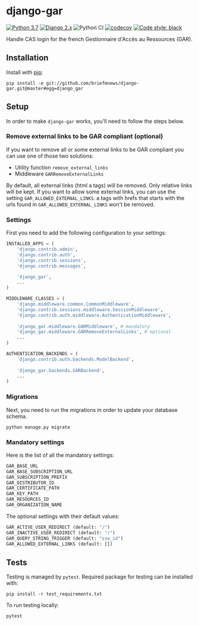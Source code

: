 # django-gar
[![Python 3.7](https://img.shields.io/badge/python-3.7|3.8-blue.svg)](https://www.python.org/downloads/release/python-270/) 
[![Django 2.x](https://img.shields.io/badge/django-2.2-blue.svg)](https://docs.djangoproject.com/en/2.2/)
![Python CI](https://github.com/briefmnews/django-gar/workflows/Python%20CI/badge.svg?branch=master)
[![codecov](https://codecov.io/gh/briefmnews/django-gar/branch/master/graph/badge.svg)](https://codecov.io/gh/briefmnews/django-gar)
[![Code style: black](https://img.shields.io/badge/code%20style-black-000000.svg)](https://github.com/python/black)

Handle CAS login for the french Gestionnaire d'Accès au Ressources (GAR).

## Installation
Install with [pip](https://pip.pypa.io/en/stable/):
```shell
pip install -e git://github.com/briefmnews/django-gar.git@master#egg=django_gar
```

## Setup
In order to make `django-gar` works, you'll need to follow the steps below.

### Remove external links to be GAR compliant (optional)
If you want to remove all or some external links to be GAR compliant you can use one of those two solutions:
* Utility function `remove_external_links`
* Middleware `GARRemoveExternalLinks`

By default, all external links (html a tags) will be removed. Only relative links will be kept.
If you want to allow some external links, you can use the setting `GAR_ALLOWED_EXTERNAL_LINKS`.
a tags with hrefs that starts with the urls found in `GAR_ALLOWED_EXTERNAL_LINKS` won't be removed.

### Settings
First you need to add the following configuration to your settings:
```python
INSTALLED_APPS = (
    'django.contrib.admin',
    'django.contrib.auth',
    'django.contrib.sessions',
    'django.contrib.messages',

    'django_gar',
    ...
)

MIDDLEWARE_CLASSES = (
    'django.middleware.common.CommonMiddleware',
    'django.contrib.sessions.middleware.SessionMiddleware',
    'django.contrib.auth.middleware.AuthenticationMiddleware',
    
    'django_gar.middleware.GARMiddleware', # mandatory
    'django_gar.middleware.GARRemoveExternalLinks', # optional
    ...
)

AUTHENTICATION_BACKENDS = (
    'django.contrib.auth.backends.ModelBackend',
    
    'django_gar.backends.GARBackend',
    ...
)
```

### Migrations
Next, you need to run the migrations in order to update your database schema.
```shell
python manage.py migrate
```

### Mandatory settings
Here is the list of all the mandatory settings:
```python
GAR_BASE_URL
GAR_BASE_SUBSCRIPTION_URL
GAR_SUBSCRIPTION_PREFIX
GAR_DISTRIBUTOR_ID
GAR_CERTIFICATE_PATH
GAR_KEY_PATH
GAR_RESOURCES_ID
GAR_ORGANIZATION_NAME
```

The optional settings with their default values:
```python
GAR_ACTIVE_USER_REDIRECT (default: "/")
GAR_INACTIVE_USER_REDIRECT (default: "/")
GAR_QUERY_STRING_TRIGGER (default: "sso_id")
GAR_ALLOWED_EXTERNAL_LINKS (default: [])
```

## Tests
Testing is managed by `pytest`. Required package for testing can be installed with:
```shell
pip install -r test_requirements.txt
```
To run testing locally:
```shell
pytest
```
